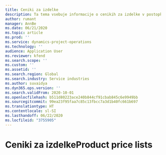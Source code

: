 ```yaml
---
title: Ceniki za izdelke
description: Ta tema vsebuje informacije o cenikih za izdelke v postopkih aplikacije Project.
author: rumant
manager: AnnBe
ms.date: 06/21/2020
ms.topic: article
ms.prod: ''
ms.service: dynamics-project-operations
ms.technology: ''
audience: Application User
ms.reviewer: kfend
ms.search.scope: ''
ms.custom: ''
ms.assetid: ''
ms.search.region: Global
ms.search.industry: Service industries
ms.author: suvaidya
ms.dyn365.ops.version: ''
ms.search.validFrom: 2020-10-01
ms.openlocfilehash: b511d80223ace240b844cf91cbab845c6e9949bb
ms.sourcegitcommit: 99ea23f95faa7c85c13fbcc7a3d1b40fc661b697
ms.translationtype: HT
ms.contentlocale: sl-SI
ms.lasthandoff: 06/22/2020
ms.locfileid: "3755905"
---
```

# <a name="product-price-lists"></a><span data-ttu-id="d0e5d-103">Ceniki za izdelke</span><span class="sxs-lookup"><span data-stu-id="d0e5d-103">Product price lists</span></span>
